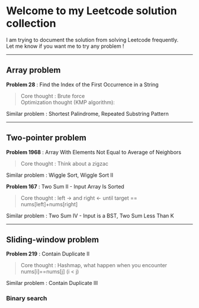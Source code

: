 # Welcome to my Leetcode solution collection

I am trying to document the solution from solving Leetcode frequently. <br>
Let me know if you want me to try any problem !

---

## Array problem 

**Problem 28** : Find the Index of the First Occurrence in a String <br>
> Core thought : Brute force <br>
> Optimization thought (KMP algorithm): <br>

Similar problem : Shortest Palindrome, Repeated Substring Pattern

---

## Two-pointer problem 

**Problem 1968** : Array With Elements Not Equal to Average of Neighbors <br>
> Core thought : Think about a zigzac <br>

Similar problem : Wiggle Sort, Wiggle Sort II

**Problem 167** : Two Sum II - Input Array Is Sorted <br>
> Core thought : left -> and right <- until target == nums[left]+nums[right] <br>

Similar problem : Two Sum IV - Input is a BST, Two Sum Less Than K

---

## Sliding-window problem 

**Problem 219** : Contain Duplicate II <br>
> Core thought : Hashmap, what happen when you encounter nums[i]==nums[j] (i \< j) <br>

Similar problem : Contain Duplicate III


### Binary search